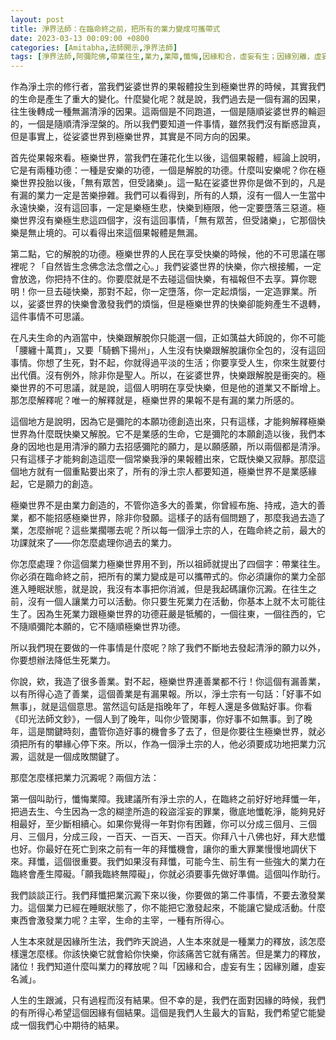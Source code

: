 ```yaml
---
layout: post
title: 淨界法師：在臨命終之前，把所有的業力變成可攜帶式
date: 2023-03-13 00:09:00 +0800
categories: [Amitabha,法師開示,淨界法師]
tags: [淨界法師,阿彌陀佛,帶業往生,業力,業障,懺悔,因緣和合，虛妄有生；因緣別離，虛妄名滅]
---
```

作為淨土宗的修行者，當我們娑婆世界的果報體投生到極樂世界的時候，其實我們的生命是產生了重大的變化。什麼變化呢？就是說，我們過去是一個有漏的因果，往生後轉成一種無漏清淨的因果。這兩個是不同跑道，一個是隨順娑婆世界的輪迴的，一個是隨順清淨涅槃的。所以我們要知道一件事情，雖然我們沒有斷惑證真，但是事實上，從娑婆世界到極樂世界，其實是不同方向的因果。

首先從果報來看。極樂世界，當我們在蓮花化生以後，這個果報體，經論上說明，它是有兩種功德：一種是安樂的功德，一個是解脫的功德。什麼叫安樂呢？你在極樂世界投胎以後，「無有眾苦，但受諸樂」。這一點在娑婆世界你是做不到的，凡是有漏的業力一定是苦樂摻雜。我們可以看得到，所有的人類，沒有一個人一生當中永遠快樂，沒有這回事，一定是樂極生悲，快樂到極限，他一定要墮落三惡道。極樂世界沒有樂極生悲這四個字，沒有這回事情，「無有眾苦，但受諸樂」，它那個快樂是無止境的。可以看得出來這個果報體是無漏。

第二點，它的解脫的功德。極樂世界的人民在享受快樂的時候，他的不可思議在哪裡呢？「自然皆生念佛念法念僧之心。」我們娑婆世界的快樂，你六根接觸，一定會放逸，你把持不住的。你要麼就是不去碰這個快樂，有福報但不去享。算你聰明！你一旦去碰快樂，那對不起，你一定墮落，你一定起煩惱，一定造罪業。所以，娑婆世界的快樂會激發我們的煩惱，但是極樂世界的快樂卻能夠產生不退轉，這件事情不可思議。

在凡夫生命的內涵當中，快樂跟解脫你只能選一個，正如蕅益大師說的，你不可能「腰纏十萬貫」，又要「騎鶴下揚州」，人生沒有快樂跟解脫讓你全包的，沒有這回事情。你想了生死，對不起，你就得過平淡的生活；你要享受人生，你來生就要付出代價。沒有例外，除非你是聖人。所以，在娑婆世界，快樂跟解脫是衝突的。極樂世界的不可思議，就是說，這個人明明在享受快樂，但是他的道業又不斷增上。那怎麼解釋呢？唯一的解釋就是，極樂世界的果報不是有漏的業力所感的。

這個地方是說明，因為它是彌陀的本願功德創造出來，只有這樣，才能夠解釋極樂世界為什麼既快樂又解脫。它不是業感的生命，它是彌陀的本願創造以後，我們本身的因地也是用清淨的願力去招感彌陀的願力，是以願感願，所以兩個都是清淨。只有這樣子才能夠創造這麼一個常樂我淨的果報體出來，它既快樂又寂靜。那麼這個地方就有一個重點要出來了，所有的淨土宗人都要知道，極樂世界不是業感緣起，它是願力的創造。

極樂世界不是由業力創造的，不管你造多大的善業，你曾經布施、持戒，造大的善業，都不能招感極樂世界，除非你發願。這樣子的話有個問題了，那麼我過去造了業，怎麼辦呢？這些業擱哪去呢？所以每一個淨土宗的人，在臨命終之前，最大的功課就來了——你怎麼處理你過去的業力。

你怎麼處理？你這個業力極樂世界用不到，所以祖師就提出了四個字：帶業往生。你必須在臨命終之前，把所有的業力變成是可以攜帶式的。你必須讓你的業力全部進入睡眠狀態，就是說，我沒有本事把你消滅，但是我起碼讓你沉澱。在往生之前，沒有一個人讓業力可以活動。你只要生死業力在活動，你基本上就不太可能往生了。因為生死業力跟極樂世界的功德莊嚴是牴觸的，一個往東，一個往西的，它不隨順彌陀本願的，它不隨順極樂世界功德。

所以我們現在要做的一件事情是什麼呢？除了我們不斷地去發起清淨的願力以外，你要想辦法降低生死業力。

你說，欸，我造了很多善業。對不起，極樂世界連善業都不行！你這個有漏善業，以有所得心造了善業，這個善業是有漏果報。所以，淨土宗有一句話：「好事不如無事」，就是這個意思。當然這句話是指晚年了，年輕人還是多做點好事。你看《印光法師文鈔》，一個人到了晚年，叫你少管閑事，你好事不如無事。到了晚年，這是關鍵時刻，盡管你造好事的機會多了去了，但是你要往生極樂世界，就必須把所有的攀緣心停下來。所以，作為一個淨土宗的人，他必須要成功地把業力沉澱，這就是一個成敗關鍵了。

那麼怎麼樣把業力沉澱呢？兩個方法：

第一個叫助行，懺悔業障。我建議所有淨土宗的人，在臨終之前好好地拜懺一年，把過去生、今生因為一念的糊塗所造的殺盜淫妄的罪業，徹底地懺乾淨，能夠見好相最好，至少斷相續心。如果你覺得一年對你有困難，你可以分成三個月、三個月、三個月，分成三段，一百天、一百天、一百天。你拜八十八佛也好，拜大悲懺也好。你最好在死亡到來之前有一年的拜懺機會，讓你的重大罪業慢慢地調伏下來。拜懺，這個很重要。我們如果沒有拜懺，可能今生、前生有一些強大的業力在臨終會產生障礙。「願我臨終無障礙」，你就必須要事先做好準備。這個叫作助行。

我們談談正行。我們拜懺把業沉澱下來以後，你要做的第二件事情，不要去激發業力。這個業力已經在睡眠狀態了，你不能把它激發起來，不能讓它變成活動。什麼東西會激發業力呢？主宰，生命的主宰，一種有所得心。

人生本來就是因緣所生法，我們昨天說過，人生本來就是一種業力的釋放，該怎麼樣還怎麼樣。你該快樂它就會給你快樂，你該痛苦它就有痛苦。但是業力的釋放，諸位！我們知道什麼叫業力的釋放呢？叫「因緣和合，虛妄有生；因緣別離，虛妄名滅」。

人生的生跟滅，只有過程而沒有結果。但不幸的是，我們在面對因緣的時候，我們的有所得心希望這個因緣有個結果。這個是我們人生最大的盲點，我們希望它能變成一個我們心中期待的結果。